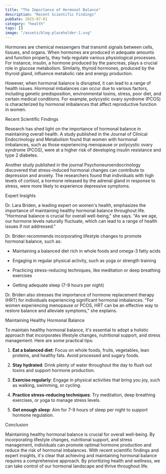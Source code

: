 ```yaml
---
title: "The Importance of Hormonal Balance"
description: "Recent Scientific Findings"
pubDate: 2025-07-01
category: "health"
tags: []
image: "/assets/blog-placeholder-1.svg"
---
```


Hormones are chemical messengers that transmit signals between cells, tissues, and organs. When hormones are produced in adequate amounts and function properly, they help regulate various physiological processes. For instance, insulin, a hormone produced by the pancreas, plays a crucial role in glucose metabolism. Similarly, thyroid hormones, produced by the thyroid gland, influence metabolic rate and energy production.

However, when hormonal balance is disrupted, it can lead to a range of health issues. Hormonal imbalances can occur due to various factors, including genetic predisposition, environmental toxins, stress, poor diet, and certain medical conditions. For example, polycystic ovary syndrome (PCOS) is characterized by hormonal imbalances that affect reproductive function in women.

Recent Scientific Findings

Research has shed light on the importance of hormonal balance in maintaining overall health. A study published in the Journal of Clinical Endocrinology and Metabolism found that women with hormonal imbalances, such as those experiencing menopause or polycystic ovary syndrome (PCOS), were at a higher risk of developing insulin resistance and type 2 diabetes.

Another study published in the journal Psychoneuroendocrinology discovered that stress-induced hormonal changes can contribute to depression and anxiety. The researchers found that individuals with high levels of cortisol, a hormone released by the adrenal gland in response to stress, were more likely to experience depressive symptoms.

Expert Insights

Dr. Lara Briden, a leading expert on women's health, emphasizes the importance of maintaining healthy hormonal balance throughout life. "Hormonal balance is crucial for overall well-being," she says. "As we age, our hormone levels naturally fluctuate, which can lead to a range of health issues if not addressed."

Dr. Briden recommends incorporating lifestyle changes to promote hormonal balance, such as:

* Maintaining a balanced diet rich in whole foods and omega-3 fatty acids

* Engaging in regular physical activity, such as yoga or strength training

* Practicing stress-reducing techniques, like meditation or deep breathing exercises

* Getting adequate sleep (7-9 hours per night)

Dr. Briden also stresses the importance of hormone replacement therapy (HRT) for individuals experiencing significant hormonal imbalances. "For women experiencing menopause or PCOS, HRT can be an effective way to restore balance and alleviate symptoms," she explains.

Maintaining Healthy Hormonal Balance

To maintain healthy hormonal balance, it's essential to adopt a holistic approach that incorporates lifestyle changes, nutritional support, and stress management. Here are some practical tips:

1. **Eat a balanced diet**: Focus on whole foods, fruits, vegetables, lean proteins, and healthy fats. Avoid processed and sugary foods.

2. **Stay hydrated**: Drink plenty of water throughout the day to flush out toxins and support hormone production.

3. **Exercise regularly**: Engage in physical activities that bring you joy, such as walking, swimming, or cycling.

4. **Practice stress-reducing techniques**: Try meditation, deep breathing exercises, or yoga to manage stress levels.

5. **Get enough sleep**: Aim for 7-9 hours of sleep per night to support hormone regulation.

Conclusion

Maintaining healthy hormonal balance is crucial for overall well-being. By incorporating lifestyle changes, nutritional support, and stress management, individuals can promote optimal hormone production and reduce the risk of hormonal imbalances. With recent scientific findings and expert insights, it's clear that achieving and maintaining hormonal balance requires a comprehensive approach. By prioritizing health and wellness, we can take control of our hormonal landscape and thrive throughout life.